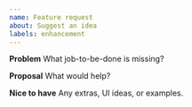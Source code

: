 ```yaml
---
name: Feature request
about: Suggest an idea
labels: enhancement
---
```


**Problem**
What job-to-be-done is missing?

**Proposal**
What would help?

**Nice to have**
Any extras, UI ideas, or examples.
